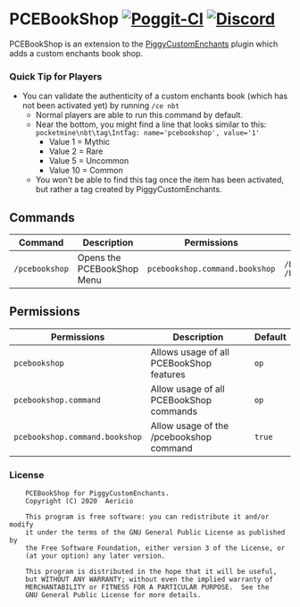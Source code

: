 # PCEBookShop [![Poggit-CI](https://poggit.pmmp.io/shield.dl/PCEBookShop)](https://poggit.pmmp.io/p/PCEBookShop) [![Discord](https://img.shields.io/discord/330850307607363585?logo=discord)](https://discord.gg/qmnDsSD)

PCEBookShop is an extension to the [PiggyCustomEnchants](https://github.com/DaPigGuy/PiggyCustomEnchants/) plugin which adds a custom enchants book shop.

### Quick Tip for Players
* You can validate the authenticity of a custom enchants book (which has not been activated yet) by running `/ce nbt`
    * Normal players are able to run this command by default.
    * Near the bottom, you might find a line that looks similar to this: `pocketmine\nbt\tag\IntTag: name='pcebookshop', value='1'`
        * Value 1 = Mythic
        * Value 2 = Rare
        * Value 5 = Uncommon
        * Value 10 = Common
    * You won't be able to find this tag once the item has been activated, but rather a tag created by PiggyCustomEnchants.

## Commands
| Command | Description | Permissions | Aliases |
| --- | --- | --- | --- |
| `/pcebookshop` | Opens the PCEBookShop Menu | `pcebookshop.command.bookshop` | `/bookshop, /bs` |

## Permissions
| Permissions | Description | Default |
| --- | --- | --- |
| `pcebookshop` | Allows usage of all PCEBookShop features | `op` |
| `pcebookshop.command` | Allow usage of all PCEBookShop commands | `op` |
| `pcebookshop.command.bookshop` | Allow usage of the /pcebookshop command | `true` |

### License
```
    PCEBookShop for PiggyCustomEnchants.
    Copyright (C) 2020  Aericio

    This program is free software: you can redistribute it and/or modify
    it under the terms of the GNU General Public License as published by
    the Free Software Foundation, either version 3 of the License, or
    (at your option) any later version.

    This program is distributed in the hope that it will be useful,
    but WITHOUT ANY WARRANTY; without even the implied warranty of
    MERCHANTABILITY or FITNESS FOR A PARTICULAR PURPOSE.  See the
    GNU General Public License for more details.
```
